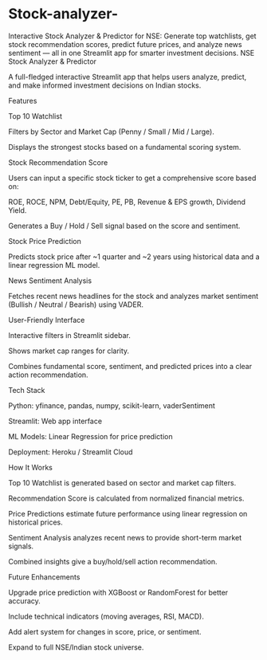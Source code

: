 # Stock-analyzer-
Interactive Stock Analyzer &amp; Predictor for NSE: Generate top watchlists, get stock recommendation scores, predict future prices, and analyze news sentiment — all in one Streamlit app for smarter investment decisions.
NSE Stock Analyzer & Predictor

A full-fledged interactive Streamlit app that helps users analyze, predict, and make informed investment decisions on Indian stocks.

Features

Top 10 Watchlist

Filters by Sector and Market Cap (Penny / Small / Mid / Large).

Displays the strongest stocks based on a fundamental scoring system.

Stock Recommendation Score

Users can input a specific stock ticker to get a comprehensive score based on:

ROE, ROCE, NPM, Debt/Equity, PE, PB, Revenue & EPS growth, Dividend Yield.

Generates a Buy / Hold / Sell signal based on the score and sentiment.

Stock Price Prediction

Predicts stock price after ~1 quarter and ~2 years using historical data and a linear regression ML model.

News Sentiment Analysis

Fetches recent news headlines for the stock and analyzes market sentiment (Bullish / Neutral / Bearish) using VADER.

User-Friendly Interface

Interactive filters in Streamlit sidebar.

Shows market cap ranges for clarity.

Combines fundamental score, sentiment, and predicted prices into a clear action recommendation.

Tech Stack

Python: yfinance, pandas, numpy, scikit-learn, vaderSentiment

Streamlit: Web app interface

ML Models: Linear Regression for price prediction

Deployment: Heroku / Streamlit Cloud

How It Works

Top 10 Watchlist is generated based on sector and market cap filters.

Recommendation Score is calculated from normalized financial metrics.

Price Predictions estimate future performance using linear regression on historical prices.

Sentiment Analysis analyzes recent news to provide short-term market signals.

Combined insights give a buy/hold/sell action recommendation.

Future Enhancements

Upgrade price prediction with XGBoost or RandomForest for better accuracy.

Include technical indicators (moving averages, RSI, MACD).

Add alert system for changes in score, price, or sentiment.

Expand to full NSE/Indian stock universe.
